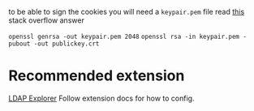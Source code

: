 to be able to sign the cookies you will need a `keypair.pem` file
read [this](https://stackoverflow.com/a/44474607/18598975) stack overflow answer

`openssl genrsa -out keypair.pem 2048`
`openssl rsa -in keypair.pem -pubout -out publickey.crt`

# Recommended extension

[LDAP Explorer](https://marketplace.visualstudio.com/items?itemName=fengtan.ldap-explorer)
Follow extension docs for how to config.
